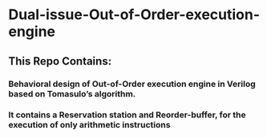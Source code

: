 # Dual-issue-Out-of-Order-execution-engine
## This Repo Contains:
### Behavioral design of Out-of-Order execution engine in Verilog based on Tomasulo’s algorithm.
### It contains a Reservation station and Reorder-buffer, for the execution of only arithmetic instructions
